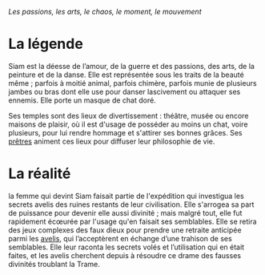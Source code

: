 *Les passions, les arts, le chaos, le moment, le mouvement*

# La légende

Siam est la déesse de l’amour, de la guerre et des passions, des arts, de la peinture et de la danse. Elle est représentée sous les traits de la beauté même ; parfois à moitié animal, parfois chimère, parfois munie de plusieurs jambes ou bras dont elle use pour danser lascivement ou attaquer ses ennemis. Elle porte un masque de chat doré.

Ses temples sont des lieux de divertissement : théâtre, musée ou encore maisons de plaisir, où il est d'usage de posséder au moins un chat, voire plusieurs, pour lui rendre hommage et s'attirer ses bonnes grâces. Ses [prêtres](<../Les ordres/Les prêtres.md#pretres-de-siam>) animent ces lieux pour diffuser leur philosophie de vie.


# La réalité

la femme qui devint Siam faisait partie de l'expédition qui investigua les secrets avelis des ruines restants de leur civilisation. Elle s'arrogea sa part de puissance pour devenir elle aussi divinité ; mais malgré tout, elle fut rapidement écœurée par l'usage qu'en faisait ses semblables. Elle se retira des jeux complexes des faux dieux pour prendre une retraite anticipée parmi les [avelis](<../../Nations non-humaines/Avelis.md>), qui l’acceptèrent en échange d’une trahison de ses semblables. Elle leur raconta les secrets volés et l’utilisation qui en était faites, et les avelis cherchent depuis à résoudre ce drame des fausses divinités troublant la Trame.